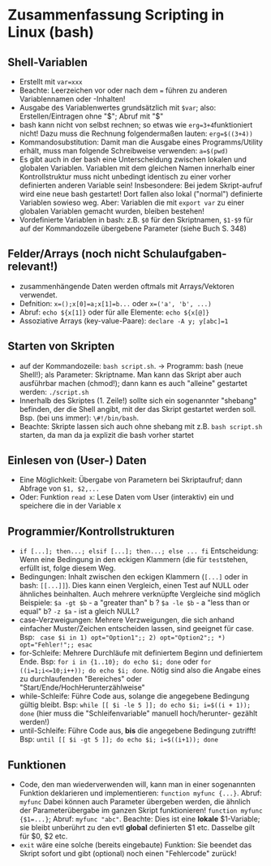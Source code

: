 # Zusammenfassung Scripting in Linux (bash)

## Shell-Variablen
* Erstellt mit `var=xxx`
* Beachte: Leerzeichen vor oder nach dem `=` führen zu anderen Variablennamen
  oder -Inhalten!
* Ausgabe des Variablenwertes grundsätzlich mit `$var`; also:
  Erstellen/Eintragen ohne "$"; Abruf mit "$"
* bash kann nicht von selbst rechnen; so etwas wie `erg=3+4`funktioniert
  nicht! Dazu muss die Rechnung folgendermaßen lauten: `erg=$((3+4))`
* Kommandosubstitution: Damit man die Ausgabe eines Programms/Utility erhält,
  muss man folgende Schreibweise verwenden: `a=$(pwd)`
* Es gibt auch in der bash eine Unterscheidung zwischen lokalen und globalen
  Variablen. Variablen mit dem gleichen Namen innerhalb einer Kontrollstruktur
  muss nicht unbedingt identisch zu einer vorher definierten anderen Variable
  sein! Insbesondere: Bei jedem Skript-aufruf wird eine neue bash gestartet!
  Dort fallen also lokal ("normal") definierte Variablen sowieso weg. Aber:
  Variablen die mit `export var` zu einer globalen Variablen gemacht wurden,
  bleiben bestehen!
* Vordefinierte Variablen in bash: z.B. `$0` für den Skriptnamen, `$1-$9` für
  auf der Kommandozeile übergebene Parameter (siehe Buch S. 348)

## Felder/Arrays (noch nicht Schulaufgaben-relevant!)
* zusammenhängende Daten werden oftmals mit Arrays/Vektoren verwendet.
* Defnition: `x=();x[0]=a;x[1]=b...` oder `x=('a', 'b', ...)`
* Abruf: `echo ${x[1]}` oder für alle Elemente: `echo ${x[@]}`
* Assoziative Arrays (key-value-Paare): `declare -A y; y[abc]=1`

## Starten von Skripten
* auf der Kommandozeile: `bash script.sh`. -> Programm: bash (neue Shell!); als
  Parameter: Skriptname. Man kann das Skript aber auch ausführbar machen
  (chmod!); dann kann es auch "alleine" gestartet werden: `./script.sh`
* Innerhalb des Skriptes (1. Zeile!) sollte sich ein sogenannter "shebang"
  befinden, der die Shell angibt, mit der das Skript gestartet werden soll.
  Bsp. (bei uns immer): `\#!/bin/bash`.
* Beachte: Skripte lassen sich auch ohne shebang mit z.B. `bash script.sh`
  starten, da man da ja explizit die bash vorher startet

## Einlesen von (User-) Daten
* Eine Möglichkeit: Übergabe von Parametern bei Skriptaufruf; dann Abfrage von
  `$1, $2,...`
* Oder: Funktion `read x`: Lese Daten vom User (interaktiv) ein und
  speichere die in der Variable x

## Programmier/Kontrollstrukturen
* `if [...]; then...; elsif [...]; then...; else ... fi`
  Entscheidung: Wenn eine Bedingung in den eckigen Klammern (die für
  `test`stehen, erfüllt ist, folge diesem Weg.
* Bedingungen: Inhalt zwischen den eckigen Klammern (`[...]` oder in bash:
  `[[...]]`). Dies kann einen Vergleich, einen Test auf NULL oder ähnliches
  beinhalten. Auch mehrere verknüpfte Vergleiche sind möglich
  Beispiele: `$a -gt $b` - a "greater than" b ?
  `$a -le $b` - a "less than or equal" b?
  ` -z $a ` - ist a gleich NULL?
* case-Verzweigungen: Mehrere Verzweigungen, die sich anhand einfacher
  Muster/Zeichen entscheiden lassen, sind geeignet für case. Bsp:
  ` case $i in 1) opt="Option1";; 2) opt="Option2";; *) opt="Fehler!";; esac`
* for-Schleife: Mehrere Durchläufe mit definiertem Beginn und definiertem Ende.
  Bsp: `for i in {1..10}; do echo $i; done` oder `for ((i=1;i<=10;i++)); do
  echo $i; done`. Nötig sind also die Angabe eines zu durchlaufenden
  "Bereiches" oder "Start/Ende/HochHerunterzählweise"
* while-Schleife: Führe Code aus, solange die angegebene Bedingung gültig
  bleibt. Bsp: `while [[ $i -le 5 ]]; do echo $i; i=$((i + 1)); done` (hier
  muss die "Schleifenvariable" manuell hoch/herunter- gezählt werden!)
* until-Schleife: Führe Code aus, **bis** die angegebene Bedingung zutrifft!
  Bsp: `until [[ $i -gt 5 ]]; do echo $i; i=$((i+1)); done`

## Funktionen
* Code, den man wiederverwenden will, kann man in einer sogenannten Funktion
  deklarieren und implementieren: `function myfunc {...}`. Abruf: `myfunc`
  Dabei können auch Parameter übergeben werden, die ähnlich der
  Parameterübergabe im ganzen Skript funktionieren! `function myfunc {$1=...}`;
  Abruf: `myfunc "abc"`. Beachte: Dies ist eine **lokale** $1-Variable; sie
  bleibt unberührt zu den evtl **global** definierten $1 etc. Dasselbe gilt für
  $0, $2 etc.
* `exit` wäre eine solche (bereits eingebaute) Funktion: Sie beendet das Skript
  sofort und gibt (optional) noch einen "Fehlercode" zurück!
